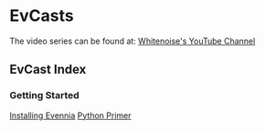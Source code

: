 # EvCasts

The video series can be found at: [Whitenoise's YouTube Channel](https://www.youtube.com/playlist?list=PLyYMNttpc-SX1hvaqlUNmcxrhmM64pQXl)

## EvCast Index
### Getting Started
[Installing Evennia](https://www.youtube.com/watch?v=tjiS2Bx5xb0&list=PLyYMNttpc-SX1hvaqlUNmcxrhmM64pQXl&index=1)
[Python Primer](https://www.youtube.com/watch?v=7JnLJvdfY8M&list=PLyYMNttpc-SX1hvaqlUNmcxrhmM64pQXl&index=2)

